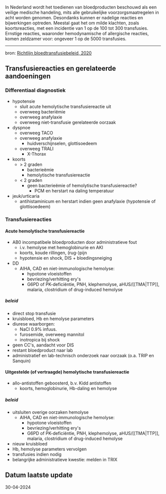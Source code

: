 In Nederland wordt het toedienen van bloedproducten beschouwd als een veilige medische handeling, mits alle gebruikelijke voorzorgsmaatregelen in acht worden genomen. Desondanks kunnen er nadelige reacties en bijwerkingen optreden. Meestal gaat het om milde klachten, zoals koortsreacties, met een incidentie van 1 op de 100 tot 300 transfusies. Ernstige reacties, waaronder hemodynamische of allergische reacties, komen zeldzamer voor: ongeveer 1 op de 5000 transfusies.
___
bron: [Richtlijn bloedtransfusiebeleid, 2020](https://richtlijnendatabase.nl/richtlijn/bloedtransfusiebeleid/transfusiereacties_en_gerelateerde_aandoeningen.html) 
## Transfusiereacties en gerelateerde aandoeningen
### Differentiaal diagnostiek
- hypotensie
	- sluit acute hemolytische transfusiereactie uit
	- overweeg bacteriëmie
	- overweeg anafylaxie
	- overweeg niet-transfusie gerelateerde oorzaak
- dyspnoe
	- overweeg TACO
	- overweeg anafylaxie
		- huidverschijnselen, glottisoedeem
	- overweeg TRALI
		- X-Thorax
- koorts
	- \> 2 graden
		- bacterieëmie
		- hemolytische transfusiereactie
	- \< 2 graden
		- geen bacterieëmie of hemolytische transfusiereactie?
			- PCM en herstart na daling temperatuur
- jeuk/urticaria
	- antihistaminicum en herstart indien geen anafylaxie (hypotensie of glottisoedeem)
### Transfusiereacties
#### Acute hemolytische transfusiereactie
- AB0 incompatibele bloedproducten door administratieve fout
	- i.v. hemolyse met hemoglobinurie en AKI
	- koorts, koude rillingen, (rug-)pijn
	- hypotensie en shock, DIS + bloedingsneiging
- DD
	- AIHA, CAD en niet-immunologische hemolyse: 
		- hypotone vloeistoffen
		- bevriezing/verhitting ery's
		- G6PD of PK-deficiëntie, PNH, klephemolyse, aHUS/[[TMA|TTP]], malaria, clostridium of drug-induced hemolyse
##### beleid
- direct stop transfusie
- kruisbloed, Hb en hemolyse parameters
- diurese waarborgen:
	- NaCl 0.9% infuus.
	- furosemide, overweeg mannitol
	- inotropica bij shock
- geen CC's, aandacht voor DIS
- restant bloedproduct naar lab
- administratief en lab-technisch onderzoek naar oorzaak (o.a. TRIP en Sanquin)
#### Uitgestelde (of vertraagde) hemolytische transfusiereactie
- allo-antistoffen geboosterd, b.v. Kidd antistoffen
	- koorts, hemoglobinurie, Hb-daling en hemolyse
##### beleid
- uitsluiten overige oorzaken hemolyse
	- AIHA, CAD en niet-immunologische hemolyse: 
		- hypotone vloeistoffen
		- bevriezing/verhitting ery's
		- G6PD of PK-deficiëntie, PNH, klephemolyse, aHUS/[[TMA|TTP]], malaria, clostridium of drug-induced hemolyse
- nieuw kruisbloed
- Hb, hemolyse parameters vervolgen
- transfusies indien nodig
- belangrijke administratieve kwestie: melden in TRIX
## Datum laatste update
30-04-2024